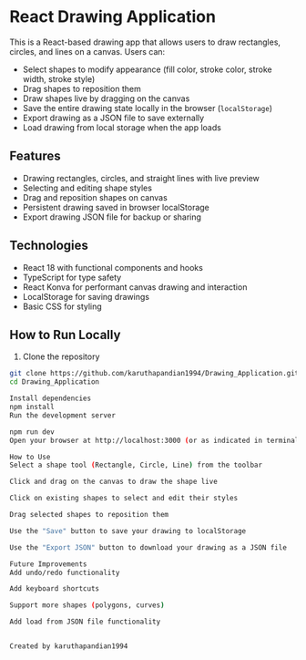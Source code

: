 # React Drawing Application

This is a React-based drawing app that allows users to draw rectangles, circles, and lines on a canvas. Users can:

- Select shapes to modify appearance (fill color, stroke color, stroke width, stroke style)
- Drag shapes to reposition them
- Draw shapes live by dragging on the canvas
- Save the entire drawing state locally in the browser (`localStorage`)
- Export drawing as a JSON file to save externally
- Load drawing from local storage when the app loads

## Features

- Drawing rectangles, circles, and straight lines with live preview
- Selecting and editing shape styles
- Drag and reposition shapes on canvas
- Persistent drawing saved in browser localStorage
- Export drawing JSON file for backup or sharing

## Technologies

- React 18 with functional components and hooks
- TypeScript for type safety
- React Konva for performant canvas drawing and interaction
- LocalStorage for saving drawings
- Basic CSS for styling

## How to Run Locally

1. Clone the repository

```bash
git clone https://github.com/karuthapandian1994/Drawing_Application.git
cd Drawing_Application

Install dependencies
npm install
Run the development server

npm run dev
Open your browser at http://localhost:3000 (or as indicated in terminal)

How to Use
Select a shape tool (Rectangle, Circle, Line) from the toolbar

Click and drag on the canvas to draw the shape live

Click on existing shapes to select and edit their styles

Drag selected shapes to reposition them

Use the "Save" button to save your drawing to localStorage

Use the "Export JSON" button to download your drawing as a JSON file

Future Improvements
Add undo/redo functionality

Add keyboard shortcuts

Support more shapes (polygons, curves)

Add load from JSON file functionality


Created by karuthapandian1994
